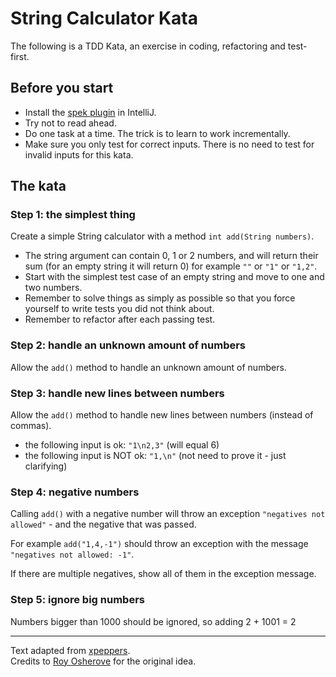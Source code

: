 # String Calculator Kata
The following is a TDD Kata, an exercise in coding, refactoring and test-first.

## Before you start
* Install the [spek plugin](https://plugins.jetbrains.com/plugin/8564-spek) in IntelliJ.
* Try not to read ahead.
* Do one task at a time. The trick is to learn to work incrementally.
* Make sure you only test for correct inputs. There is no need to test for invalid inputs for this kata.

## The kata

### Step 1: the simplest thing
Create a simple String calculator with a method `int add(String numbers)`.

* The string argument can contain 0, 1 or 2 numbers, and will return their sum (for an empty string it will return 0) for example `""` or `"1"` or `"1,2"`.
* Start with the simplest test case of an empty string and move to one and two numbers.
* Remember to solve things as simply as possible so that you force yourself to write tests you did not think about.
* Remember to refactor after each passing test.

### Step 2: handle an unknown amount of numbers
Allow the `add()` method to handle an unknown amount of numbers.

### Step 3: handle new lines between numbers
Allow the `add()` method to handle new lines between numbers (instead of commas).

* the following input is ok:  `"1\n2,3"` (will equal 6)
* the following input is NOT ok:  `"1,\n"` (not need to prove it - just clarifying)

### Step 4: negative numbers
Calling `add()` with a negative number will throw an exception `"negatives not allowed"` - and the negative that was passed.

For example `add("1,4,-1")` should throw an exception with the message `"negatives not allowed: -1"`.

If there are multiple negatives, show all of them in the exception message.

### Step 5: ignore big numbers
Numbers bigger than 1000 should be ignored, so adding 2 + 1001  = 2

----

Text adapted from [xpeppers](https://github.com/xpeppers/string-calculator-kata).  
Credits to [Roy Osherove](http://osherove.com/tdd-kata-1) for the original idea.